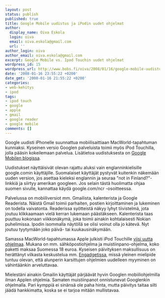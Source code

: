 ```yaml
---
layout: post
status: publish
published: true
title: Google Mobile uudistus ja iPodin uudet ohjelmat
author:
  display_name: Oiva Eskola
  login: oiva
  email: oiva.eskola@gmail.com
  url: ''
author_login: oiva
author_email: oiva.eskola@gmail.com
excerpt: Google Mobile vs. Ipod Touchin uudet ohjelmat
wordpress_id: 15
wordpress_url: http://www.bobs.fi/oiva/2008/01/16/google-mobile-uudistus-ja-ipodin-uudet-ohjelmat/
date: '2008-01-16 23:55:22 +0200'
date_gmt: '2008-01-16 21:55:22 +0200'
categories:
- web-kehitys
- ipod
tags:
- ipod touch
- google
- apple
- gmail
- google reader
- google mobile
comments: []
---
```

<p>Google uudisti iPhonelle suunnattua mobiilisaittiaan MacWorld-tapahtuman kunniaksi. Kyseinen versio Googlen palveluista toimii myös iPod Touchilla, jolla pääsin kokeilemaan palvelua. Lisätietoa uudistuksesta on <a href="http://googlemobile.blogspot.com/2008/01/google-on-iphone-macworld-makeover.html">Google Mobilen blogissa</a>.</p>
<p>Uudistukset näyttäisivät olevan rajattu aluksi vain englanninkielisille google.comin käyttäjille. Suomalaiset käyttäjät pystyvät kuitenkin näkemään uuden version, jos asettaa kieleksi englannin ja seuraa "not in Finland?"-linkkiä ja siirtyy amerikan googleen. Jos selain tästä huolimatta ohjaa suomen sivulle, kannattaa käydä google.com/ncr -osoitteessa.</p>
<p>Palvelussa on mobiiliversiot mm. Gmailista, kalenterista ja Google Readerista. Näistä Gmail toimii parhaiten, postien kirjoittaminen ja lukeminen on todella vaivatonta. Readerissa syötteistä näkyy lyhyt tiivistelmä, jota joutuu klikkaamaan vielä kerran lukemaan päästäkseen. Kalenterista taas puuttuu kokonaan viikkonäkymä, joka toimii ainakin kohtalaisesti Nokian puhelimissa. Ipodin isommalla näytöllä se olisi voinut olla jo kätevä. Nyt joutuu tyytymään joko päivä- tai kuukausinäkymään.</p>
<p>Samassa MacWorld-tapahtumassa Apple julkisti iPod Touchille <a href="http://www.apple.com/ipodtouch/whatsnew.html">viisi uutta ohjelmaa</a>. Mukana on mm. sähköpostiohjelma ja muistiinpano-ohjelma, koko paketti maksaa Suomessa 18 euroa. Kyseisen päivityksen maksullisuus on herättänyt vilkasta keskustelua mm. <a href="http://www.engadget.com/2008/01/15/poll-are-you-spending-20-on-new-ipod-touch-apps/">Engadgetissa</a>, missä yleinen mielipide tuntuu olevan, että alunperin karsittujen ohjelmien uudelleen myyminen on vähintäänkin arveluttavaa.</p>
<p>Mielestäni ainakin Gmailin käyttäjät pärjäävät hyvin Googlen mobiiliohjelmilla ilman Applen ohjelmia. Samaten muistiinpanot onnistunevat Googlenkin ohjelmalla. Pari kymppiä ei sinänsä ole paha hinta, mutta päivitys taitaa silti jäädä hankkimatta, koska se ei tarjoa mitään mullistavaa.</p>
